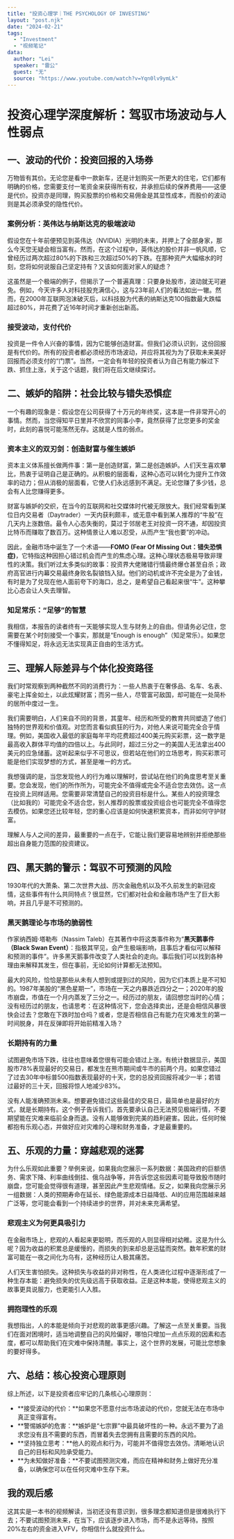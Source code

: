 ```yaml
---
title: "投资心理学｜THE PSYCHOLOGY OF INVESTING"
layout: "post.njk"  
date: "2024-02-21"
tags:
  - "Investment"
  - "视频笔记" 
data:
  author: "Lei"
  speaker: "雷公"
  guest: "无" 
  source: "https://www.youtube.com/watch?v=Yqn0lv9ymLk"
---
```


# 投资心理学深度解析：驾驭市场波动与人性弱点

## 一、波动的代价：投资回报的入场券

万物皆有其价。无论您是看中一款新车，还是计划购买一所更大的住宅，它们都有明确的价格，您需要支付一笔资金来获得所有权，并承担后续的保养费用——这便是代价。投资亦是同理，购买股票的价格和交易佣金是其显性成本，而股价的波动则是其必须承受的隐性代价。

### 案例分析：英伟达与纳斯达克的极端波动

假设您在十年前便预见到英伟达（NVIDIA）光明的未来，并押上了全部身家，那么今天您无疑会相当富有。然而，在这个过程中，英伟达的股价并非一帆风顺，它曾经历过两次超过80%的下跌和三次超过50%的下跌。在那种资产大幅缩水的时刻，您将如何说服自己坚定持有？又该如何面对家人的疑虑？

这虽然是一个极端的例子，但揭示了一个普遍真理：只要身处股市，波动就无可避免。例如，今天许多人对科技股充满信心，这与23年前人们的看法如出一辙。然而，在2000年互联网泡沫破灭后，以科技股为代表的纳斯达克100指数最大跌幅超过80%，并花费了近16年时间才重新创出新高。

### 接受波动，支付代价

投资是一件令人兴奋的事情，因为它能够创造财富。但我们必须认识到，这份回报是有代价的。所有的投资者都必须经历市场波动，并应将其视为为了获取未来美好回报而必须支付的“门票”。当然，一定会有年轻的投资者认为自己有能力躲过下跌、抓住上涨，关于这个话题，我们将在后文继续探讨。

## 二、嫉妒的陷阱：社会比较与错失恐惧症

一个有趣的现象是：假设您在公司获得了十万元的年终奖，这本是一件非常开心的事情。然而，当您得知平日里并不欣赏的同事小李，竟然获得了比您更多的奖金时，此刻的喜悦可能荡然无存。这就是人性的弱点。

### 资本主义的双刃剑：创造财富与催生嫉妒

资本主义体系擅长做两件事：第一是创造财富，第二是创造嫉妒。人们天生喜欢攀比，热衷于证明自己是正确的。从积极的层面看，这种心态可以转化为提升工作效率的动力；但从消极的层面看，它使人们永远感到不满足。无论您赚了多少钱，总会有人比您赚得更多。

财富与嫉妒的交织，在当今的互联网和社交媒体时代被无限放大。我们经常看到某位日内交易者（Daytrader）一天内获利颇丰，或无意中看到某人推荐的“牛股”在几天内上涨数倍。最令人心态失衡的，莫过于邻居老王对投资一窍不通，却因投资比特币而赚取了数百万。这种情景让人难以忍受，从而产生“我也要”的冲动。

因此，金融市场中诞生了一个术语——**FOMO (Fear Of Missing Out：错失恐惧症)**，它特指这种因担心错过机会而产生的焦虑心理。这种心理状态极易导致非理性的决策。我们听过太多类似的故事：投资界大佬赌错行情最终爆仓甚至自杀；政府高官进行内幕交易最终身败名裂锒铛入狱。他们的动机或许不完全是为了金钱，有时是为了兑现在他人面前夸下的海口，总之，是希望自己看起来很“牛”。这种攀比心态会让人失去理智。

### 知足常乐：“足够”的智慧

我相信，本报告的读者终有一天能够实现人生与财务上的自由。但请务必记住，您需要在某个时刻接受一个事实，那就是“Enough is enough”（知足常乐）。如果您不懂得知足，将永远无法实现真正自由的生活方式。

## 三、理解人际差异与个体化投资路径

我们时常观察到两种截然不同的消费行为：一些人热衷于在奢侈品、名车、名表、豪宅上挥金如土，以此炫耀财富；而另一些人，尽管富可敌国，却可能在一处简朴的居所中度过一生。

我们需要明白，人们来自不同的背景，其童年、经历和所受的教育共同塑造了他们独特的世界观和价值观。对您而言看似疯狂的行为，对他人来说可能完全合乎情理。例如，美国收入最低的家庭每年平均花费超过400美元购买彩票，这一数字是最高收入群体平均值的四倍以上。与此同时，超过三分之一的美国人无法拿出400美元的应急储蓄。这听起来似乎不可思议，但若站在他们的立场思考，购买彩票可能是他们实现梦想的方式，甚至是唯一的方式。

我想强调的是，当您发现他人的行为难以理解时，尝试站在他们的角度思考至关重要。您会发现，他们的所作所为，可能完全不值得或完全不适合您去效仿。这一点在投资上同样适用。您需要非常清楚自己的投资目标是什么。某些人的投资理念（比如我的）可能完全不适合您，别人推荐的股票或投资组合也可能完全不值得您去模仿。如果您还比较年轻，您的重心应该是如何快速积累资本，而非如何守护财富。

理解人与人之间的差异，最重要的一点在于，它能让我们更容易地辨别并拒绝那些超出自身能力范围的投资建议。

## 四、黑天鹅的警示：驾驭不可预测的风险

1930年代的大萧条、第二次世界大战、历次金融危机以及不久前发生的新冠疫情，这些事件有什么共同特点？很显然，它们都对社会和金融市场产生了巨大影响，并且几乎是不可预测的。

### 黑天鹅理论与市场的脆弱性

作家纳西姆·塔勒布（Nassim Taleb）在其著作中将这类事件称为“**黑天鹅事件（Black Swan Event）**：指极其罕见，会产生极端影响，且事后才看似可以解释和预测的事件”。许多黑天鹅事件改变了人类社会的走向。事后我们可以找到各种理由来解释其发生，但在事前，无论如何计算都无法预知。

最大的风险，恰恰是那些从未有人想到或提到过的风险，因为它们本质上是不可知的。1987年美股的“黑色星期一”，市场在一天之内暴跌近四分之一；2020年的股市崩盘，市值在一个月内蒸发了三分之一。经历过的朋友，请回想您当时的心情；没有经历过的朋友，也请思考：在这种情况下，您会选择卖出，还是会相信风暴很快会过去？您敢在下跌时加仓吗？或者，您是否相信自己有能力在灾难发生的第一时间脱身，并在反弹即将开始前精准入场？

### 长期持有的力量

试图避免市场下跌，往往也意味着您很有可能会错过上涨。有统计数据显示，美国股市78%表现最好的交易日，都发生在熊市期间或牛市的前两个月。如果您错过了过去30年中标普500指数表现最好的十天，您的总投资回报将减少一半；若错过最好的三十天，回报将惊人地减少83%。

没有人能准确预测未来。想要避免错过这些最佳的交易日，最简单也是最好的方式，就是长期持有。这个例子告诉我们，首先要承认自己无法预见极端行情，不要期望能在灾难来临前全身而退。没有人能够做到完美的趋利避害。因此，任何时候都抱有乐观心态，并做好应对灾难的心理和财务准备，才是最重要的。

## 五、乐观的力量：穿越悲观的迷雾

为什么乐观如此重要？举例来说，如果我向您展示一系列数据：美国政府的巨额债务、需求下降、利率曲线倒挂、俄乌战争等，并告诉您这些因素可能导致股市随时崩盘，您可能会觉得很有道理，甚至因此产生悲观情绪。反之，如果我向您展示另一组数据：人类的预期寿命在延长、绿色能源成本日益降低、AI的应用范围越来越广泛等，您可能会看到一个持续进步的世界，并对未来充满希望。

### 悲观主义为何更具吸引力

在金融市场上，悲观的人看起来更聪明，而乐观的人则显得相对幼稚。这是为什么呢？因为收益的积累总是缓慢的，而损失的到来却总是迅猛而突然。数年积累的财富可能在一夜之间化为乌有，这种经历让人极其痛苦。

人们天生害怕损失。这种损失与收益的非对称性，在人类进化过程中逐渐形成了一种生存本能：避免损失的优先级远高于获取收益。正是这种本能，使得悲观主义的故事更具说服力，也更能引人入胜。

### 拥抱理性的乐观

我想指出，人的本能是倾向于对悲观的故事更感兴趣。了解这一点至关重要。当我们在面对困境时，适当地调整自己的风险偏好，哪怕只增加一点点乐观的因素和态度，都可以帮助我们在灾难中保持清醒。事实上，这个世界的发展，可能比您想象的要好得多。

## 六、总结：核心投资心理原则

综上所述，以下是投资者应牢记的几条核心心理原则：

* **接受波动的代价：**如果您不愿意付出市场波动的代价，您就无法在市场中真正变得富有。
* **警惕嫉妒的危害：**嫉妒是“七宗罪”中最具破坏性的一种。永远不要为了追求您没有且不需要的东西，而冒着失去您拥有且需要的东西的风险。
* **坚持独立思考：**他人的观点和行为，可能并不值得您去效仿。清晰地认识自己的目标和风险承受能力。
* **为未知做好准备：**不要试图预测灾难，而应在精神和财务上做好充分准备，以确保您可以在任何灾难中生存下来。

## 我的观后感

这其实是一本书的视频解读，当初还没有意识到，很多理念都知道但是很难执行下去；不要试图预测未来，在当下，应该逐步进入市场，而不是永远等待。按照20%左右的资金进入VFV，你相信什么就投资什么。
